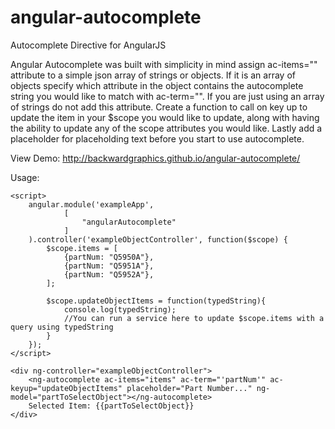 angular-autocomplete
====================

Autocomplete Directive for AngularJS

Angular Autocomplete was built with simplicity in mind assign ac-items="" attribute to a simple json
array of strings or objects. If it is an array of objects specify which attribute in the object
contains the autocomplete string you would like to match with ac-term="". If you are just using an
array of strings do not add this attribute. Create a function to call on key up to update the item
in your $scope you would like to update, along with having the ability to update any of the scope
attributes you would like. Lastly add a placeholder for placeholding text before you start to use
autocomplete.

View Demo:
http://backwardgraphics.github.io/angular-autocomplete/

Usage:

```
<script>
    angular.module('exampleApp',
            [
                "angularAutocomplete"
            ]
    ).controller('exampleObjectController', function($scope) {
        $scope.items = [
            {partNum: "Q5950A"},
            {partNum: "Q5951A"},
            {partNum: "Q5952A"},
        ];

        $scope.updateObjectItems = function(typedString){
            console.log(typedString);
            //You can run a service here to update $scope.items with a query using typedString
        }
    });
</script>

<div ng-controller="exampleObjectController">
    <ng-autocomplete ac-items="items" ac-term="'partNum'" ac-keyup="updateObjectItems" placeholder="Part Number..." ng-model="partToSelectObject"></ng-autocomplete>
    Selected Item: {{partToSelectObject}}
</div>
```
